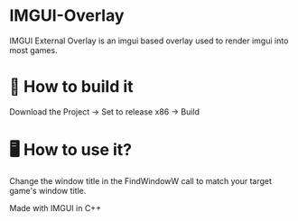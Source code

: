 # IMGUI-Overlay

IMGUI External Overlay is an imgui based overlay used to render imgui into most games.

# 🚀 How to build it

Download the Project -> Set to release x86 -> Build

# 🖥️ How to use it?

Change the window title in the FindWindowW call to match your target game's window title.

Made with IMGUI in C++
